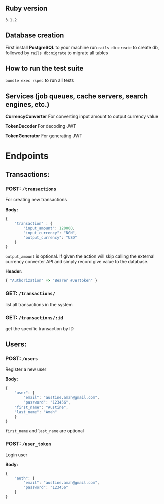 ## Ruby version

`3.1.2`

## Database creation

First install **PostgreSQL** to your machine
run `rails db:create` to create db, followed by `rails db:migrate` to migrate all tables

## How to run the test suite

`bundle exec rspec` to run all tests

## Services (job queues, cache servers, search engines, etc.)

**CurrencyConverter**
For converting input amount to output currency value

**TokenDecoder**
For decoding JWT

**TokenGenerator**
For generating JWT

# Endpoints

## Transactions:

### POST: `/transactions`

For creating new transactions

**Body:**

```javascript
{
	"transaction" : {
		"input_amount": 120000,
		"input_currency": "NGN",
		"output_currency": "USD"
	}
}
```

`output_amount` is optional. If given the action will skip calling the external currency converter API and simply record give value to the database.

**Header:**

```javascript
{ "Authorization" => "Bearer #JWTtoken" }
```

### GET: `/transactions/`

list all transactions in the system

### GET: `/transactions/:id`

get the specific transaction by ID

## Users:

### POST: `/users`

Register a new user

**Body:**

```javascript
{
	"user": {
		"email": "austine.amah@gmail.com",
		"password": "123456",
    "first_name": "Austine",
    "last_name": "Amah"
	}
}
```

`first_name` and `last_name` are optional

### POST: `/user_token`

Login user

**Body:**

```javascript
{
	"auth": {
		"email": "austine.amah@gmail.com",
		"password": "123456"
	}
}
```
